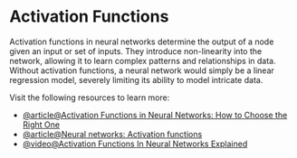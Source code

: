 # Activation Functions

Activation functions in neural networks determine the output of a node given an input or set of inputs. They introduce non-linearity into the network, allowing it to learn complex patterns and relationships in data. Without activation functions, a neural network would simply be a linear regression model, severely limiting its ability to model intricate data.

Visit the following resources to learn more:

- [@article@Activation Functions in Neural Networks: How to Choose the Right One](https://towardsdatascience.com/activation-functions-in-neural-networks-how-to-choose-the-right-one-cb20414c04e5/)
- [@article@Neural networks: Activation functions](https://developers.google.com/machine-learning/crash-course/neural-networks/activation-functions)
- [@video@Activation Functions In Neural Networks Explained](https://www.youtube.com/watch?v=Fu273ovPBmQ)